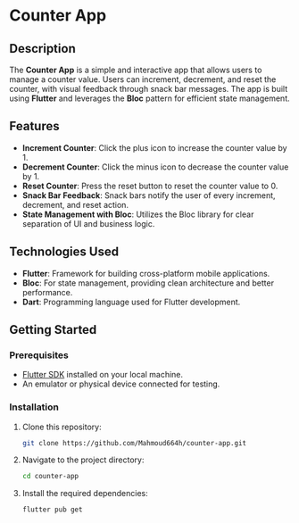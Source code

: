 # Counter App

## Description

The **Counter App** is a simple and interactive app that allows users to manage a counter value. Users can increment, decrement, and reset the counter, with visual feedback through snack bar messages. The app is built using **Flutter** and leverages the **Bloc** pattern for efficient state management.

## Features

- **Increment Counter**: Click the plus icon to increase the counter value by 1.
- **Decrement Counter**: Click the minus icon to decrease the counter value by 1.
- **Reset Counter**: Press the reset button to reset the counter value to 0.
- **Snack Bar Feedback**: Snack bars notify the user of every increment, decrement, and reset action.
- **State Management with Bloc**: Utilizes the Bloc library for clear separation of UI and business logic.

## Technologies Used

- **Flutter**: Framework for building cross-platform mobile applications.
- **Bloc**: For state management, providing clean architecture and better performance.
- **Dart**: Programming language used for Flutter development.

## Getting Started

### Prerequisites

- [Flutter SDK](https://flutter.dev/docs/get-started/install) installed on your local machine.
- An emulator or physical device connected for testing.

### Installation

1. Clone this repository:

   ```bash
   git clone https://github.com/Mahmoud664h/counter-app.git
   ```

2. Navigate to the project directory:

   ```bash
   cd counter-app
   ```

3. Install the required dependencies:
   ```bash
   flutter pub get
   ```
